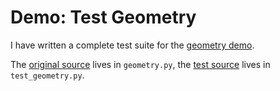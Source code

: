 # Demo: Test Geometry
I have written a complete test suite for the [geometry demo](geometry.md).

The [original source](geometry.py) lives in `geometry.py`, the [test source](test_geometry.py) lives in `test_geometry.py`.
